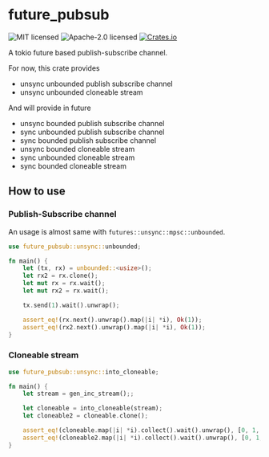 future_pubsub
===

![MIT licensed](https://img.shields.io/badge/License-MIT-blue.svg)
![Apache-2.0 licensed](https://img.shields.io/badge/License-Apache%202.0-blue.svg)
[![Crates.io](https://img.shields.io/crates/v/tungstenite.svg?maxAge=2592000)](https://crates.io/crates/future_pubsub)

A tokio future based publish-subscribe channel.

For now, this crate provides
- unsync unbounded publish subscribe channel
- unsync unbounded cloneable stream


And will provide in future
- unsync bounded publish subscribe channel
- sync unbounded publish subscribe channel
- sync bounded publish subscribe channel
- unsync bounded cloneable stream
- sync unbounded cloneable stream
- sync bounded cloneable stream



## How to use
### Publish-Subscribe channel
An usage is almost same with `futures::unsync::mpsc::unbounded`.


```rust
use future_pubsub::unsync::unbounded;

fn main() {
    let (tx, rx) = unbounded::<usize>();
    let rx2 = rx.clone();
    let mut rx = rx.wait();
    let mut rx2 = rx.wait();

    tx.send(1).wait().unwrap();

    assert_eq!(rx.next().unwrap().map(|i| *i), Ok(1));
    assert_eq!(rx2.next().unwrap().map(|i| *i), Ok(1));
}
```


### Cloneable stream

```rust
use future_pubsub::unsync::into_cloneable;

fn main() {
    let stream = gen_inc_stream();;

    let cloneable = into_cloneable(stream);
    let cloneable2 = cloneable.clone();

    assert_eq!(cloneable.map(|i| *i).collect().wait().unwrap(), [0, 1, 2, 3]);
    assert_eq!(cloneable2.map(|i| *i).collect().wait().unwrap(), [0, 1, 2, 3]);
}
